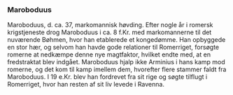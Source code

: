 ### Maroboduus


Maroboduus, d. ca. 37, markomannisk høvding. Efter nogle år i romersk krigstjeneste drog Maroboduus i ca. 8 f.Kr. med markomannerne til det nuværende Bøhmen, hvor han etablerede et kongedømme. Han opbyggede en stor hær, og selvom han havde gode relationer til Romerriget, forsøgte romerne at nedkæmpe denne nye magtfaktor, hvilket endte med, at en fredstraktat blev indgået. Maroboduus hjalp ikke Arminius i hans kamp mod romerne, og det kom til kamp imellem dem, hvorefter flere stammer faldt fra Maroboduus. I 19 e.Kr. blev han fordrevet fra sit rige og søgte tilflugt i Romerriget, hvor han resten af sit liv levede i Ravenna.